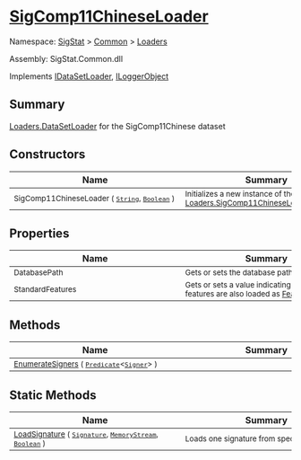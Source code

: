 # [SigComp11ChineseLoader](./SigComp11ChineseLoader.md)

Namespace: [SigStat]() > [Common](./../README.md) > [Loaders](./README.md)

Assembly: SigStat.Common.dll

Implements [IDataSetLoader](./IDataSetLoader.md), [ILoggerObject](./../ILoggerObject.md)

## Summary
[Loaders.DataSetLoader](https://github.com/hargitomi97/sigstat/blob/master/docs/md/SigStat/Common/Loaders/DataSetLoader.md) for the SigComp11Chinese dataset

## Constructors

| Name | Summary | 
| --- | --- | 
| <sub>SigComp11ChineseLoader ( [`String`](https://docs.microsoft.com/en-us/dotnet/api/System.String), [`Boolean`](https://docs.microsoft.com/en-us/dotnet/api/System.Boolean) )</sub><div style="width: 290px">| <sub>Initializes a new instance of the [Loaders.SigComp11ChineseLoader](https://github.com/hargitomi97/sigstat/blob/master/docs/md/SigStat/Common/Loaders/SigComp11ChineseLoader.md) class.</sub><div style="width: 290px">| <br>


## Properties

| Name | Summary | 
| --- | --- | 
| <sub>DatabasePath</sub><div style="width: 290px">| <sub>Gets or sets the database path.</sub><div style="width: 290px">| <br>
| <sub>StandardFeatures</sub><div style="width: 290px">| <sub>Gets or sets a value indicating whether features are also loaded as [Features](https://github.com/hargitomi97/sigstat/blob/master/docs/md/SigStat/Common/Features.md)</sub><div style="width: 290px">| <br>


## Methods

| Name | Summary | 
| --- | --- | 
| <sub>[EnumerateSigners](./Methods/SigComp11ChineseLoader-100663899.md) ( [`Predicate`](https://docs.microsoft.com/en-us/dotnet/api/System.Predicate-1)\<[`Signer`](./../Signer.md)> )</sub><div style="width: 290px">| <sub></sub><div style="width: 290px">| <br>


## Static Methods

| Name | Summary | 
| --- | --- | 
| <sub>[LoadSignature](./Methods/SigComp11ChineseLoader-100663900.md) ( [`Signature`](./../Signature.md), [`MemoryStream`](https://docs.microsoft.com/en-us/dotnet/api/System.IO.MemoryStream), [`Boolean`](https://docs.microsoft.com/en-us/dotnet/api/System.Boolean) )</sub><div style="width: 290px">| <sub>Loads one signature from specified stream.</sub><div style="width: 290px">| <br>



